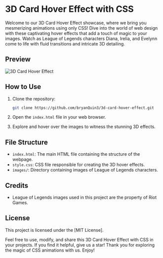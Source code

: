 # 3D Card Hover Effect with CSS

Welcome to our 3D Card Hover Effect showcase, where we bring you mesmerizing animations using only CSS! Dive into the world of web design with these captivating hover effects that add a touch of magic to your images. Watch as League of Legends characters Diana, Irelia, and Evelynn come to life with fluid transitions and intricate 3D detailing.

## Preview

![3D Card Hover Effect](./preview.gif)

## How to Use

1. Clone the repository:

   ```bash
   git clone https://github.com/bryanQuin3/3d-card-hover-effect.git
   ```

2. Open the `index.html` file in your web browser.

3. Explore and hover over the images to witness the stunning 3D effects.

## File Structure

- `index.html`: The main HTML file containing the structure of the webpage.
- `style.css`: CSS file responsible for creating the 3D hover effects.
- `images/`: Directory containing images of League of Legends characters.

## Credits

- League of Legends images used in this project are the property of Riot Games.

## License

This project is licensed under the [MIT License].

Feel free to use, modify, and share this 3D Card Hover Effect with CSS in your projects. If you find it helpful, give us a star! Thank you for exploring the magic of CSS animations with us. Enjoy!
